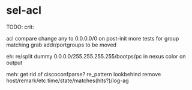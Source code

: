# sel-acl


TODO:
crit:

acl compare
change any to 0.0.0.0/0 on post-init
more tests for group matching
grab addr/portgroups to be moved

eh:
re/split dummy
0.0.0.0/255.255.255.255/bootps/pc in nexus
color on output

meh:
get rid of ciscoconfparse?
re_pattern lookbehind remove host/remark/etc
time/state/matches(hits?)/log-ag